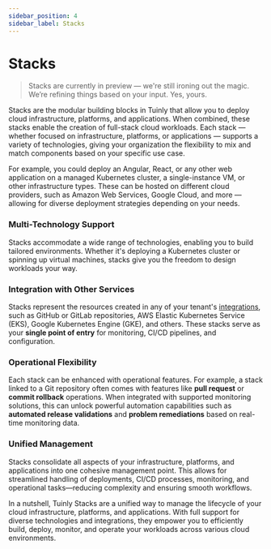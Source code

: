 ```yaml
---
sidebar_position: 4
sidebar_label: Stacks
---
```


# Stacks

> Stacks are currently in preview — we're still ironing out the magic.
> We’re refining things based on your input. Yes, yours.

Stacks are the modular building blocks in Tuinly that allow you to deploy cloud infrastructure, platforms, and applications. When combined, these stacks enable the creation of full-stack cloud workloads. Each stack — whether focused on infrastructure, platforms, or applications — supports a variety of technologies, giving your organization the flexibility to mix and match components based on your specific use case.

For example, you could deploy an Angular, React, or any other web application on a managed Kubernetes cluster, a single-instance VM, or other infrastructure types. These can be hosted on different cloud providers, such as Amazon Web Services, Google Cloud, and more — allowing for diverse deployment strategies depending on your needs.

### Multi-Technology Support

Stacks accommodate a wide range of technologies, enabling you to build tailored environments. Whether it's deploying a Kubernetes cluster or spinning up virtual machines, stacks give you the freedom to design workloads your way.

### Integration with Other Services

Stacks represent the resources created in any of your tenant's [integrations](../guides/integrations), such as GitHub or GitLab repositories, AWS Elastic Kubernetes Service (EKS), Google Kubernetes Engine (GKE), and others. These stacks serve as your **single point of entry** for monitoring, CI/CD pipelines, and configuration.

### Operational Flexibility

Each stack can be enhanced with operational features. For example, a stack linked to a Git repository often comes with features like **pull request** or **commit rollback** operations. When integrated with supported monitoring solutions, this can unlock powerful automation capabilities such as **automated release validations** and **problem remediations** based on real-time monitoring data.

### Unified Management

Stacks consolidate all aspects of your infrastructure, platforms, and applications into one cohesive management point. This allows for streamlined handling of deployments, CI/CD processes, monitoring, and operational tasks—reducing complexity and ensuring smooth workflows.

In a nutshell, Tuinly Stacks are a unified way to manage the lifecycle of your cloud infrastructure, platforms, and applications. With full support for diverse technologies and integrations, they empower you to efficiently build, deploy, monitor, and operate your workloads across various cloud environments.
